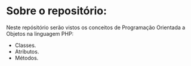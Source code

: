 # Sobre o repositório:

Neste repósitório serão vistos os conceitos de Programação Orientada a Objetos na linguagem PHP:

- Classes.
- Atributos.
- Métodos.